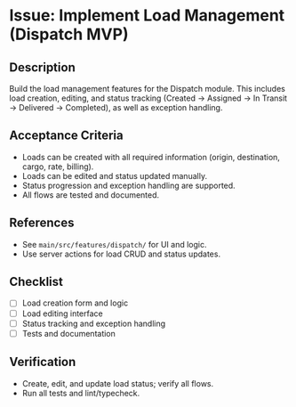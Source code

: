 # Issue: Implement Load Management (Dispatch MVP)

## Description
Build the load management features for the Dispatch module. This includes load creation, editing, and status tracking (Created → Assigned → In Transit → Delivered → Completed), as well as exception handling.

## Acceptance Criteria
- Loads can be created with all required information (origin, destination, cargo, rate, billing).
- Loads can be edited and status updated manually.
- Status progression and exception handling are supported.
- All flows are tested and documented.

## References
- See `main/src/features/dispatch/` for UI and logic.
- Use server actions for load CRUD and status updates.

## Checklist
- [ ] Load creation form and logic
- [ ] Load editing interface
- [ ] Status tracking and exception handling
- [ ] Tests and documentation

## Verification
- Create, edit, and update load status; verify all flows.
- Run all tests and lint/typecheck.
